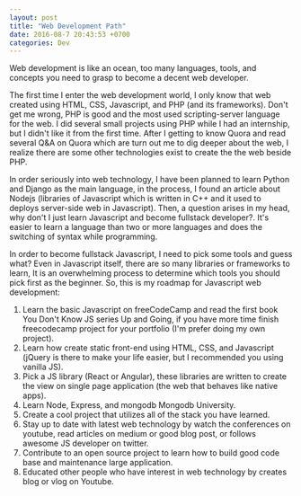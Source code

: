 ```yaml
---
layout: post
title: "Web Development Path"
date: 2016-08-7 20:43:53 +0700
categories: Dev
---
```


Web development is like an ocean, too many languages, tools, and concepts you need to grasp to become a decent web developer. 

The first time I enter the web development world, I only know that web created using HTML, CSS, Javascript, and PHP (and its frameworks). Don't get me wrong, PHP is good and the most used scripting-server language for the web. I did several small projects using PHP while I had an internship, but I didn't like it from the first time. After I getting to know Quora and read several Q&A on Quora which are turn out me to dig deeper about the web, I realize there are some other technologies exist to create the the web beside PHP.

In order seriously into web technology, I have been planned to learn Python and Django as the main language, in the process, I found an article about Nodejs (libraries of Javascript which is written in C++ and it used to deploys server-side web in Javascript). Then, a question arises in my head, why don't I just learn Javascript and become fullstack developer?. It's easier to learn a language than two or more languages and does the switching of syntax while programming.

In order to become fullstack Javascript, I need to pick some tools and guess what? Even in Javascript itself, there are so many libraries or frameworks to learn, It is an overwhelming process to determine which tools you should pick first as the beginner. So, this is my roadmap for Javascript web development:

1. Learn the basic Javascript on freeCodeCamp and read the first book You Don't Know JS series Up and Going, if you have more time finish freecodecamp project for your portfolio (I'm prefer doing my own project).
2. Learn how create static front-end using HTML, CSS, and Javascript (jQuery is there to make your life easier, but I recommended you using vanilla JS). 
3. Pick a  JS library (React or Angular), these libraries are written to create the view on single page application (the web that behaves like native apps).
4. Learn Node, Express, and mongodb Mongodb University.
5. Create a cool project that utilizes all of the stack you have learned.
6. Stay up to date with latest web technology by watch the conferences on youtube, read articles on medium or good blog post, or follows awesome JS developer on twitter.
7. Contribute to an open source project to learn how to build good code base and maintenance large application.
8. Educated other people who have interest in web technology by creates blog or vlog on Youtube.